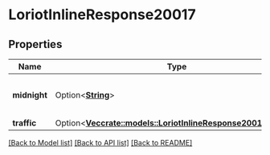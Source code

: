 # LoriotInlineResponse20017

## Properties

Name | Type | Description | Notes
------------ | ------------- | ------------- | -------------
**midnight** | Option<[**String**](string.md)> | Midnight date from server local time | [optional]
**traffic** | Option<[**Vec<crate::models::LoriotInlineResponse20017Traffic>**](inline_response_200_17_traffic.md)> |  | [optional]

[[Back to Model list]](../README.md#documentation-for-models) [[Back to API list]](../README.md#documentation-for-api-endpoints) [[Back to README]](../README.md)


